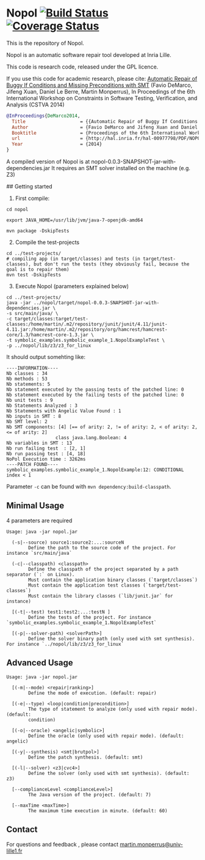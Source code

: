 # Nopol [![Build Status](https://travis-ci.org/SpoonLabs/nopol.svg?branch=master)](https://travis-ci.org/SpoonLabs/nopol) [![Coverage Status](https://coveralls.io/repos/github/SpoonLabs/nopol/badge.svg?branch=master)](https://coveralls.io/github/SpoonLabs/nopol?branch=master)

This is the repository of Nopol.

Nopol is an automatic software repair tool developed at Inria Lille.

This code is research code, released under the GPL licence.

If you use this code for academic research, please cite:
[Automatic Repair of Buggy If Conditions and Missing Preconditions with SMT](http://hal.inria.fr/hal-00977798/PDF/NOPOL-Automatic-Repair-of-Buggy-If-Conditions-and-Missing-Preconditions-with-SMT.pdf) (Favio DeMarco, Jifeng Xuan, Daniel Le Berre, Martin Monperrus), In Proceedings of the 6th International Workshop on Constraints in Software Testing, Verification, and Analysis (CSTVA 2014)
```Bibtex
@InProceedings{DeMarco2014,
  Title                    = {{Automatic Repair of Buggy If Conditions and Missing Preconditions with {SMT}}},
  Author                   = {Favio DeMarco and Jifeng Xuan and Daniel Le Berre and Martin Monperrus},
  Booktitle                = {Proceedings of the 6th International Workshop on Constraints in Software Testing, Verification, and Analysis (CSTVA 2014)},
  url                      = {http://hal.inria.fr/hal-00977798/PDF/NOPOL-Automatic-Repair-of-Buggy-If-Conditions-and-Missing-Preconditions-with-SMT.pdf},
  Year                     = {2014}
}
```
A compiled version of Nopol is at nopol-0.0.3-SNAPSHOT-jar-with-dependencies.jar
It requires an SMT solver installed on the machine (e.g. Z3)

## Getting started

1) First compile:

```
cd nopol

export JAVA_HOME=/usr/lib/jvm/java-7-openjdk-amd64

mvn package -DskipTests
```

2) Compile the test-projects

```
cd ../test-projects/
# compiling app (in target/classes) and tests (in target/test-classes), but don't run the tests (they obviously fail, because the goal is to repair them)
mvn test -DskipTests 
```

3) Execute Nopol (parameters explained below)

```
cd ../test-projects/
java -jar ../nopol/target/nopol-0.0.3-SNAPSHOT-jar-with-dependencies.jar \
-s src/main/java/ \
-c target/classes:target/test-classes:/home/martin/.m2/repository/junit/junit/4.11/junit-4.11.jar:/home/martin/.m2/repository/org/hamcrest/hamcrest-core/1.3/hamcrest-core-1.3.jar \
-t symbolic_examples.symbolic_example_1.NopolExampleTest \
-p ../nopol/lib/z3/z3_for_linux

```

It should output somehting like:
```
----INFORMATION----
Nb classes : 34
Nb methods : 53
Nb statements: 5
Nb statement executed by the passing tests of the patched line: 0
Nb statement executed by the failing tests of the patched line: 0
Nb unit tests : 9
Nb Statements Analyzed : 3
Nb Statements with Angelic Value Found : 1
Nb inputs in SMT : 8
Nb SMT level: 2
Nb SMT components: [4] [== of arity: 2, != of arity: 2, < of arity: 2, <= of arity: 2]
                  class java.lang.Boolean: 4
Nb variables in SMT : 13
Nb run failing test  : [2, 1]
Nb run passing test : [4, 18]
NoPol Execution time : 3262ms
----PATCH FOUND----
symbolic_examples.symbolic_example_1.NopolExample:12: CONDITIONAL index < 1
```
Parameter `-c` can be found with `mvn dependency:build-classpath`.

## Minimal Usage

4 parameters are required
```
Usage: java -jar nopol.jar

  (-s|--source) source1:source2:...:sourceN 
        Define the path to the source code of the project. For instance `src/main/java`

  (-c|--classpath) <classpath>
        Define the classpath of the project separated by a path separator (`:` on Linux). 
        Must contain the application binary classes (`target/classes`)
        Must contain the application test classes (`target/test-classes`)
        Must contain the library classes (`lib/junit.jar` for instance)
        
  [(-t|--test) test1:test2:...:testN ]
        Define the tests of the project. For instance `symbolic_examples.symbolic_example_1.NopolExampleTest`

  [(-p|--solver-path) <solverPath>]
        Define the solver binary path (only used with smt synthesis). For instance `../nopol/lib/z3/z3_for_linux`

```


## Advanced Usage

```
Usage: java -jar nopol.jar

  [(-m|--mode) <repair|ranking>]
        Define the mode of execution. (default: repair)

  [(-e|--type) <loop|condition|precondition>]
        The type of statement to analyze (only used with repair mode). (default:
        condition)

  [(-o|--oracle) <angelic|symbolic>]
        Define the oracle (only used with repair mode). (default: angelic)

  [(-y|--synthesis) <smt|brutpol>]
        Define the patch synthesis. (default: smt)

  [(-l|--solver) <z3|cvc4>]
        Define the solver (only used with smt synthesis). (default: z3)

  [--complianceLevel <complianceLevel>]
        The Java version of the project. (default: 7)

  [--maxTime <maxTime>]
        The maximum time execution in minute. (default: 60)
```

## Contact

For questions and feedback , please contact martin.monperrus@univ-lille1.fr


